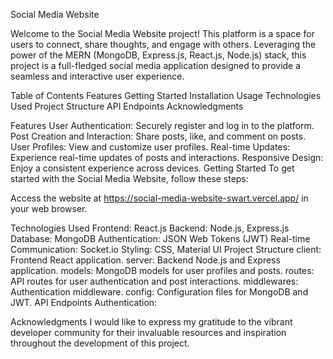 Social Media Website

Welcome to the Social Media Website project! This platform is a space for users to connect, share thoughts, and engage with others. Leveraging the power of the MERN (MongoDB, Express.js, React.js, Node.js) stack, this project is a full-fledged social media application designed to provide a seamless and interactive user experience.

Table of Contents
Features
Getting Started
Installation
Usage
Technologies Used
Project Structure
API Endpoints
Acknowledgments


Features
User Authentication: Securely register and log in to the platform.
Post Creation and Interaction: Share posts, like, and comment on posts.
User Profiles: View and customize user profiles.
Real-time Updates: Experience real-time updates of posts and interactions.
Responsive Design: Enjoy a consistent experience across devices.
Getting Started
To get started with the Social Media Website, follow these steps:


Access the website at https://social-media-website-swart.vercel.app/ in your web browser.

Technologies Used
Frontend: React.js
Backend: Node.js, Express.js
Database: MongoDB
Authentication: JSON Web Tokens (JWT)
Real-time Communication: Socket.io
Styling: CSS, Material UI
Project Structure
client: Frontend React application.
server: Backend Node.js and Express application.
models: MongoDB models for user profiles and posts.
routes: API routes for user authentication and post interactions.
middlewares: Authentication middleware.
config: Configuration files for MongoDB and JWT.
API Endpoints
Authentication:


Acknowledgments
I would like to express my gratitude to the vibrant developer community for their invaluable resources and inspiration throughout the development of this project.
